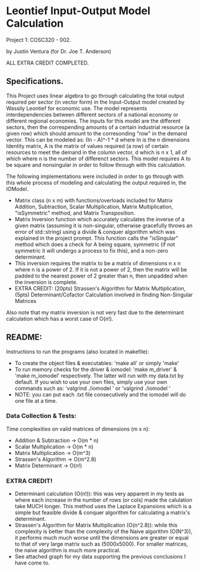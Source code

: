 # Leontief Input-Output Model Calculation

Project 1: COSC320 - 002.

by Justin Ventura (for Dr. Joe T. Anderson)

ALL EXTRA CREDIT COMPLETED.

## Specifications.

This Project uses linear algebra to go through calculating the total output required per sector (in vector form) in the Input-Output model created by Wassily Leontief for economic use.  The model represents interdependencies between different sectors of a national economy or different regional economies.  The inputs for this model are the different sectors, then the correspending amounts of a certain industrial resource (a given row) which should amount to the corresonding "row" in the demand vector.  This can be modeled as: (In - A)^-1 * d where In is the n dimensions Identity matrix, A is the matrix of values required (a row) of certain resources to meet the demand in the column vector, d which is n x 1, all of which where n is the number of differenct sectors.  This model requires A to be square and nonsingular in order to follow through with this calculation.


The following implementations were included in order to go through with this whole process of modeling and calculating the output required in, the IOModel.

- Matrix class (n x m) with functions/overloads included for Matrix Addition, Subtraction, Scalar Multiplication, Matrix Multiplication, "isSymmetric" method, and Matrix Transposition.
- Matrix Inversion function which accurately calculates the inverse of a given matrix (assuming it is non-singular, otherwise gracefully throws an error of std::string) using a divide & conquer algorithm which was explained in the project prompt. This function calls the "isSingular" method which does a check for A being square, symmetric (if not symmetric it will undergo a process to fix this), and a non-zero determinant.
- This inversion requires the matrix to be a matrix of dimensions n x n where n is a power of 2. If it is not a power of 2, then the matrix will be padded to the nearest power of 2 greater than n, then unpadded when the inversion is complete.
- EXTRA CREDIT: (20pts) Strassen's Algorithm for Matrix Multiplication, (5pts) Determinant/Cofactor Calculation involved in finding Non-Singular Matrices


Also note that my matrix inversion is not very fast due to the determinant calculation which has a worst case of O(n!).

## README:

Instructions to run the programs (also located in makefile):
- To create the object files & executables: 'make all' or simply 'make'
- To run memory checks for the driver & iomodel: 'make m_driver' & 'make m_iomodel' respectively.  The latter will run with my data.txt by default.  If you wish to use your own files, simply use your own commands such as: 'valgrind ./iomodel <filename>' or 'valgrind ./iomodel <file1> <file2> <file n>'
- NOTE: you can put each .txt file consecutively and the iomodel will do one file at a time.
  
### Data Collection & Tests:

Time complexities on valid matrices of dimensions (m x n):
- Addition & Subtraction -> O(m * n)
- Scalar Multiplication -> O(m * n)
- Matrix Multiplication -> O(m^3)
- Strassen's Algorithm -> O(m^2.8)
- Matrix Determinant -> O(n!)

### EXTRA CREDIT!

- Determinant calculation (O(n!)): this was very apparent in my tests as where each increase in the number of rows (or cols) made the calulation take MUCH longer.  This method uses the Laplace Expansions which is a simple but feasible divide & conquer algorithm for calculating a matrix's determinant.
- Strassen's Algorithm for Matrix Multiplication (O(n^2.8)): while this complexity is better than the complexity of the Naive algorithm (O(N^3)), it performs much much worse until the dimensions are greater or equal to that of very large matrix such as  (5000x5000).  For smaller matrices, the naive algorithm is much more practical.
- See attached graph for my data supporting the previous conclusions I have come to.
